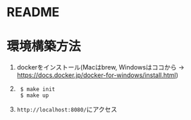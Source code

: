 # README

# 環境構築方法

1.  dockerをインストール(Macはbrew, Windowsはココから → https://docs.docker.jp/docker-for-windows/install.html)

2.  
        $ make init
        $ make up

3. `http://localhost:8080/`にアクセス

